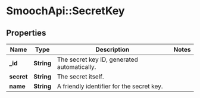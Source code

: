 # SmoochApi::SecretKey

## Properties
Name | Type | Description | Notes
------------ | ------------- | ------------- | -------------
**_id** | **String** | The secret key ID, generated automatically. | 
**secret** | **String** | The secret itself. | 
**name** | **String** | A friendly identifier for the secret key. | 



